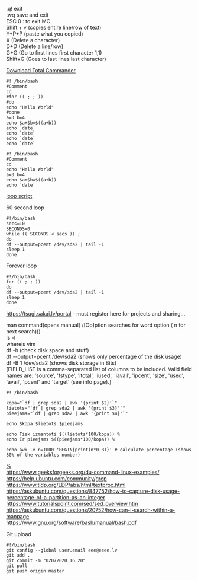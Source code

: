 :q! exit    
:wq save and exit       
ESC 0 : to exit MC    
Shift + v (copies entire line/row of text)    
Y+P+P (paste what you copied)   
X (Delete a character)    
D+D (Delete a line/row)     
G+G (Go to first lines first character 1,1)   
Shift+G (Goes to last lines last character)       

[Download Total Commander](https://www.ghisler.com/)  



 
```
#! /bin/bash
#Comment
cd
#for (( ; ; ))
#do
echo "Hello World"
#done
a=3 b=4
echo $a+$b=$((a+b))
echo `date`
echo `date`
echo `date`
echo `date`
```



```
#! /bin/bash
#Comment
cd
echo "Hello World"
a=3 b=4
echo $a+$b=$((a+b))
echo `date`
```


[loop script](https://stackoverflow.com/questions/11176284/time-condition-loop-in-shell)   


60 second loop
```
#!/bin/bash
secs=10
SECONDS=0
while (( SECONDS < secs )) ; 
do
df --output=pcent /dev/sda2 | tail -1
sleep 1
done
```   

Forever loop
```
#!/bin/bash
for (( ; ; ))
do
df --output=pcent /dev/sda2 | tail -1
sleep 1
done
```    



https://tsugi.sakai.lv/portal - must register here for projects and sharing...  




man command(opens manual( /[Oo]ption searches for word option ( n for next search)))        
ls -l       
whereis vim         
df -h (check disk space and stuff)      
df --output=pcent /dev/sda2 (shows only percentage of the disk usage)    
df -B 1 /dev/sda2 (shows disk storage in Bits)      
[FIELD_LIST is a comma-separated list of columns to be included. Valid field names are: 'source', 'fstype', 'itotal', 'iused', 'iavail', 'ipcent', 'size', 'used', 'avail', 'pcent' and 'target' (see info page).]      

```
#! /bin/bash
 
kopa="`df | grep sda2 | awk '{print $2}'`"
lietots="`df | grep sda2 | awk '{print $3}'`"
pieejams="`df | grep sda2 | awk '{print $4}'`"

echo $kopa $lietots $pieejams

echo Tiek izmantoti $((lietots*100/kopa)) %
echo Ir pieejams $((pieejams*100/kopa)) %
```
```
echo awk -v n=1000 'BEGIN{print(n*0.8)}' # calculate percentage (shows 80% of the variables number)
```






[%](https://unix.stackexchange.com/questions/421083/bash-how-to-calculate-percentage-from-number)   
https://www.geeksforgeeks.org/du-command-linux-examples/        
https://help.ubuntu.com/community/grep  
https://www.tldp.org/LDP/abs/html/textproc.html         
https://askubuntu.com/questions/847752/how-to-capture-disk-usage-percentage-of-a-partition-as-an-integer        
https://www.tutorialspoint.com/sed/sed_overview.htm     
https://askubuntu.com/questions/20752/how-can-i-search-within-a-manpage         
https://www.gnu.org/software/bash/manual/bash.pdf       



Git upload  
```
#!/bin/bash
git config --global user.email eee@eeee.lv
git add .
git commit -m "02072020_16_20"
git pull
git push origin master
```
